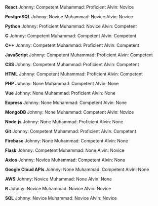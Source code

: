 **React**
Johnny: Competent
Muhammad: Proficient
Alvin: Novice

**PostgreSQL**
Johnny: Novice
Muhammad: Novice
Alvin: Novice

**Python**
Johnny: Proficient
Muhammad: Novice
Alvin: Competent

**C**
Johnny: Competent
Muhammad: Competent
Alvin: Competent

**C++**
Johnny: Competent
Muhammad: Proficient
Alvin: Competent

**JavaScript**
Johnny: Competent
Muhammad: Proficient
Alvin: Competent

**CSS**
Johnny: Competent
Muhammad: Proficient
Alvin: Competent

**HTML**
Johnny: Competent
Muhammad: Proficient
Alvin: Competent

**PHP**
Johnny: None
Muhammad: Competent
Alvin: None

**Vue**
Johnny: None
Muhammad: Proficient
Alvin: None

**Express**
Johnny: None
Muhammad: Competent
Alvin: None

**MongoDB**
Johnny: None
Muhammad: Competent
Alvin: Novice

**Node.js**
Johnny: None
Muhammad: Proficient
Alvin: None

**Git**
Johnny: Competent
Muhammad: Proficient
Alvin: Competent

**Firebase**
Johnny: None
Muhammad: Competent
Alvin: None

**Flask**
Johnny: Competent
Muhammad: None
Alvin: Novice

**Axios**
Johnny: Novice
Muhammad: Competent
Alvin: None

**Google Cloud APIs**
Johnny: None
Muhammad: Competent
Alvin: None

**AWS**
Johnny: Novice
Muhammad: None
Alvin: None

**R**
Johnny: Novice
Muhammad: Novice
Alvin: Novice

**SQL**
Johnny: Novice
Muhammad: Novice
Alvin: Novice
